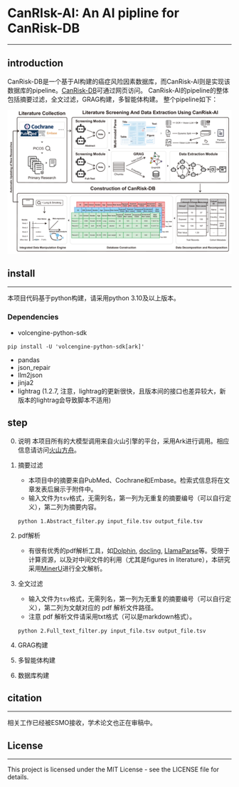 # CanRIsk-AI: An AI pipline for CanRisk-DB

---
## introduction
CanRisk-DB是一个基于AI构建的癌症风险因素数据库，而CanRisk-AI则是实现该数据库的pipeline。[CanRisk-DB](https://www.canrisk-ai.com/)可通过网页访问。
CanRisk-AI的pipeline的整体包括摘要过滤，全文过滤，GRAG构建，多智能体构建。
整个pipeline如下：

![img.png](imgs/img.png)

## install

---
本项目代码基于python构建，请采用python 3.10及以上版本。

### Dependencies
- volcengine-python-sdk 
```
pip install -U 'volcengine-python-sdk[ark]'
```
- pandas
- json_repair
- llm2json
- jinja2
- lightrag (1.2.7, 注意，lightrag的更新很快，且版本间的接口也差异较大，新版本的lightrag会导致脚本不适用)

## step
0. 说明
本项目所有的大模型调用来自火山引擎的平台，采用Ark进行调用。相应信息请访问[火山方舟](https://www.volcengine.com/product/ark)。

1. 摘要过滤  
   - 本项目中的摘要来自PubMed、Cochrane和Embase。检索式信息将在文章发表后展示于附件中。
   - 输入文件为`tsv`格式，无需列名，第一列为无重复的摘要编号（可以自行定义），第二列为摘要内容。
   ```shell
   python 1.Abstract_filter.py input_file.tsv output_file.tsv
   ```
2. pdf解析  
   - 有很有优秀的pdf解析工具，如[Dolphin](https://github.com/bytedance/Dolphin), [docling](https://github.com/docling-project/docling),
[LlamaParse](https://cloud.llamaindex.ai/)等。受限于计算资源，以及对中间文件的利用（尤其是figures in literature），本研究采用[MinerU](https://github.com/opendatalab/MinerU)进行全文解析。
3. 全文过滤  
   - 输入文件为`tsv`格式，无需列名，第一列为无重复的摘要编号（可以自行定义），第二列为文献对应的 pdf 解析文件路径。
   - 注意 pdf 解析文件请采用txt格式（可以是markdown格式）。
   ```shell
   python 2.Full_text_filter.py input_file.tsv output_file.tsv
   ```
4. GRAG构建
5. 多智能体构建
6. 数据库构建


## citation

--- 
相关工作已经被ESMO接收，学术论文也正在审稿中。


## License

---
This project is licensed under the MIT License - see the LICENSE file for details.

